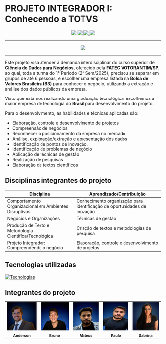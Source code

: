 # PROJETO INTEGRADOR I: Conhecendo a TOTVS

<p align="center">
   <img src ="https://img.shields.io/badge/Em_andamento-green?style=for-the-badge&label=STATUS&labelColor=black">
   <a href ="https://github.com/mateusflorianosilvaa/Projeto-Integrador-I---Conhecendo-a-TOTVS/blob/main/LICENSE/">
    <img src="https://img.shields.io/github/license/mateusflorianosilvaa/Projeto-Integrador-I---Conhecendo-a-TOTVS?style=for-the-badge&labelColor=white&color=red">
    </a>
  <a href="https://www.totvs.com/">
    <img src="https://img.shields.io/badge/TOTVS-blue?style=for-the-badge">
  </a>
  <a href="https://fatecvotorantim.cps.sp.gov.br/">
    <img src="https://img.shields.io/badge/FATEC_VOTORANTIM-grey?style=for-the-badge">
  </a>
</p>

***

<p align="center">
 <img src ="https://github.com/mateusflorianosilvaa/Projeto-Integrador-I---Conhecendo-a-TOTVS/blob/main/imagens/image_readme.png?raw=true" width="450px">
</p>

***
  Este projeto visa atender á demanda interdisciplinar do curso superior de **Ciência de Dados para Negócios**, oferecido pela **FATEC VOTORANTIM/SP**, ao qual, toda a turma do 1° Período (2° Sem/2025), precisou se separar em grupos de até 6 pessoas, e escolher uma empresa listada na **Bolsa de Valores Brasileira (B3)** para conhecer o negócio, utilizando a extração e análise dos dados públicos da empresa.

   Visto que estamos realizando uma graduação tecnológica, escolhemos a maior empresa de tecnologia do **Brasil** para desenvolvimento do projeto. 

Para o desenvolvimento, as habilidades e técnicas aplicadas são:

  - Elaboração, controle e desenvolvimento de projetos
  - Compreensão de negócios
  - Reconhecer o posicionamento da empresa no mercado
  - Análise, exploração/extração e apresentação dos dados
  - Identificação de pontos de inovação.
  - Identificação de problemas de negócio
  - Aplicação de técnicas de gestão
  - Realização de pesquisas
  - Elaboração de textos científicos

## Disciplinas integrantes do projeto

| <center>Disciplina<center>                             | <center>Aprendizado/Contribuição<center>                                  |
|--------------------------------------------------------|---------------------------------------------------------------------------|
| Comportamento Organizacional em Ambientes Disruptivos  | Conhecimento organização para identificação de oportunidades de inovação  |
| Negócios e Organizações                                | Técnicas de gestão                                                        |
| Produção de Texto e Metodologia Cientifíca/Tecnológica | Criação de textos e metodologias de pesquisa                              |
| Projeto Integrador: Compreendendo o negócio            | Elaboração, controle e desenvolvimento de projetos                        |

## Tecnologias utilizadas

[![Tecnologias](https://skillicons.dev/icons?i=git,github,py&theme=dark)](https://skillicons.dev)

## Integrantes do projeto

<table>
  <tr>
    <td align="center">
      <a href="#">
        <img src="https://github.com/mateusflorianosilvaa/Projeto-Integrador-I---Conhecendo-a-TOTVS/blob/main/imagens/ANDERSON.png?raw=true" width="100px;" height="90px;" alt="Anderson"/><br>
        <sub>
          <b>Anderson</b>
        </sub>
      </a>
    </td>
     <td align="center">
      <a href="#">
        <img src="https://github.com/mateusflorianosilvaa/Projeto-Integrador-I---Conhecendo-a-TOTVS/blob/main/imagens/BRUNO.png?raw=true" width="100px;" height="90px;" alt="Bruno"/><br>
        <sub>
          <b>Bruno</b>
        </sub>
      </a>
    </td>
    <td align="center">
      <a href="#">
        <img src="https://github.com/mateusflorianosilvaa/Projeto-Integrador-I---Conhecendo-a-TOTVS/blob/main/imagens/MATEUS.png?raw=true" width="90px;" height="90px;" alt="Mateus"/><br>
        <sub>
          <b>Mateus</b>
              <td align="center">
      <a href="#">
        <img src="https://github.com/mateusflorianosilvaa/Projeto-Integrador-I---Conhecendo-a-TOTVS/blob/main/imagens/PAULO.png?raw=true" width="90px;" height="90px;" alt="Paulo"/><br>
        <sub>
          <b>Paulo</b>
              <td align="center">
      <a href="#">
        <img src="https://github.com/mateusflorianosilvaa/Projeto-Integrador-I---Conhecendo-a-TOTVS/blob/main/imagens/SABRINA.png?raw=true" width="90px;" height="90px;" alt="Sabrina"/><br>
        <sub>
          <b>Sabrina</b>
        </sub>
      </a>
    </td>
  </tr>
</table>



